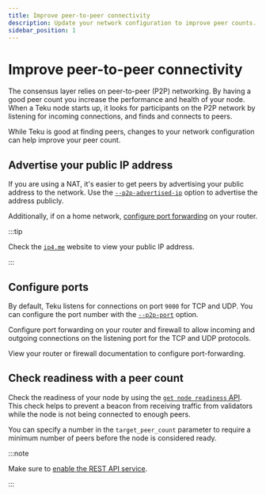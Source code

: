 ```yaml
---
title: Improve peer-to-peer connectivity
description: Update your network configuration to improve peer counts.
sidebar_position: 1
---
```


# Improve peer-to-peer connectivity

The consensus layer relies on peer-to-peer (P2P) networking. By having a good peer count you increase the performance and health of your node. When a Teku node starts up, it looks for participants on the P2P network by listening for incoming connections, and finds and connects to peers.

While Teku is good at finding peers, changes to your network configuration can help improve your peer count.

## Advertise your public IP address

If you are using a NAT, it's easier to get peers by advertising your public address to the network. Use the [`--p2p-advertised-ip`](../../reference/cli/index.md#p2p-advertised-ip) option to advertise the address publicly.

Additionally, if on a home network, [configure port forwarding](#configuring-ports) on your router.

:::tip

Check the [`ip4.me`](http://ip4.me/) website to view your public IP address.

:::

## Configure ports

By default, Teku listens for connections on port `9000` for TCP and UDP. You can configure the port number with the [`--p2p-port`](../../reference/cli/index.md#p2p-port) option.

Configure port forwarding on your router and firewall to allow incoming and outgoing connections on the listening port for the TCP and UDP protocols.

View your router or firewall documentation to configure port-forwarding.

## Check readiness with a peer count

Check the readiness of your node by using the [`get node readiness` API](https://consensys.github.io/teku/#operation/getTekuV1AdminReadiness). This check helps to prevent a beacon from receiving traffic from validators while the node is not being connected to enough peers.

You can specify a number in the `target_peer_count` parameter to require a minimum number of peers before the node is considered ready.

:::note

Make sure to [enable the REST API service](../../reference/rest.md#enable-the-rest-api-service).

:::

